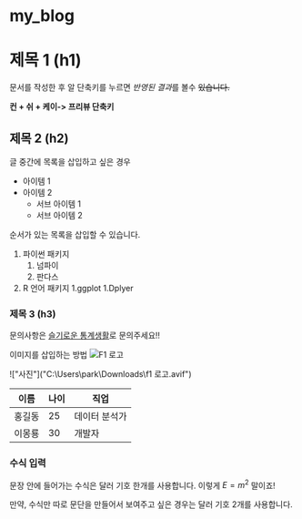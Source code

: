 # my_blog

# 제목 1 (h1)
문서를 작성한 후 알 단축키를 누르면 *반영된 결과*를 볼수 ~~있습니다.~~


**컨 + 쉬 + 케이-> 프리뷰 단축키**

## 제목 2 (h2)

글 중간에 목록을 삽입하고 싶은 경우

- 아이템 1
- 아이템 2
    - 서브 아이템 1
    - 서브 아이템 2

순서가 있는 목록을 삽입할 수 있습니다.

1. 파이썬 패키지
   1. 넘파이
   1. 판다스
1. R 언어 패키지
   1.ggplot
   1.Dplyer


### 제목 3 (h3)  

문의사항은 [슬기로운 통계생활](https://lab.statisticsplaybook.com/)로 문의주세요!!

이미지를 삽입하는 방법
![F1 로고](https://cdn-icons-png.flaticon.com/512/2418/2418779.png)

!["사진"]("C:\Users\park\Downloads\f1 로고.avif")


| 이름 | 나이 | 직업 |
|------|----|-------|
| 홍길동 | 25 | 데이터 분석가 |
| 이몽룡 | 30 | 개발자 |

### 수식 입력

문장 안에 들어가는 수식은 달러 기호 한개를 사용합니다.
이렇게 $E = m^2$ 말이죠!

만약, 수식만 따로 문단을 만들어서 보여주고 싶은 경우는 달러 기호 2개를 사용합니다.